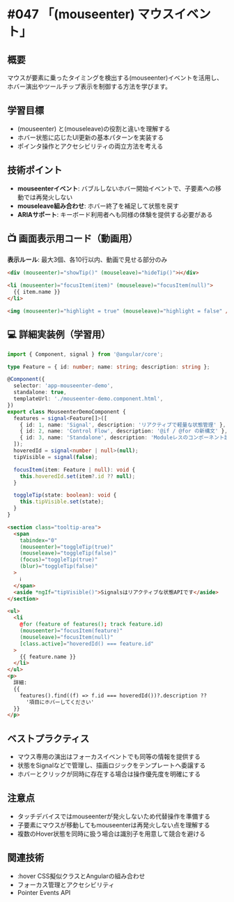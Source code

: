 # #047 「(mouseenter) マウスイベント」

## 概要
マウスが要素に乗ったタイミングを検出する(mouseenter)イベントを活用し、ホバー演出やツールチップ表示を制御する方法を学びます。

## 学習目標
- (mouseenter) と(mouseleave)の役割と違いを理解する
- ホバー状態に応じたUI更新の基本パターンを実装する
- ポインタ操作とアクセシビリティの両立方法を考える

## 技術ポイント
- **mouseenterイベント**: バブルしないホバー開始イベントで、子要素への移動では再発火しない
- **mouseleave組み合わせ**: ホバー終了を補足して状態を戻す
- **ARIAサポート**: キーボード利用者へも同様の体験を提供する必要がある

## 📺 画面表示用コード（動画用）
**表示ルール**: 最大3個、各10行以内、動画で見せる部分のみ

```html
<div (mouseenter)="showTip()" (mouseleave)="hideTip()">ℹ️</div>
```

```html
<li (mouseenter)="focusItem(item)" (mouseleave)="focusItem(null)">
  {{ item.name }}
</li>
```

```html
<img (mouseenter)="highlight = true" (mouseleave)="highlight = false" />
```

## 💻 詳細実装例（学習用）
```typescript
import { Component, signal } from '@angular/core';

type Feature = { id: number; name: string; description: string };

@Component({
  selector: 'app-mouseenter-demo',
  standalone: true,
  templateUrl: './mouseenter-demo.component.html',
})
export class MouseenterDemoComponent {
  features = signal<Feature[]>([
    { id: 1, name: 'Signal', description: 'リアクティブで軽量な状態管理' },
    { id: 2, name: 'Control Flow', description: '@if / @for の新構文' },
    { id: 3, name: 'Standalone', description: 'Moduleレスのコンポーネント設計' },
  ]);
  hoveredId = signal<number | null>(null);
  tipVisible = signal(false);

  focusItem(item: Feature | null): void {
    this.hoveredId.set(item?.id ?? null);
  }

  toggleTip(state: boolean): void {
    this.tipVisible.set(state);
  }
}
```

```html
<section class="tooltip-area">
  <span
    tabindex="0"
    (mouseenter)="toggleTip(true)"
    (mouseleave)="toggleTip(false)"
    (focus)="toggleTip(true)"
    (blur)="toggleTip(false)"
  >
    ℹ️
  </span>
  <aside *ngIf="tipVisible()">Signalsはリアクティブな状態APIです</aside>
</section>

<ul>
  <li
    @for (feature of features(); track feature.id)
    (mouseenter)="focusItem(feature)"
    (mouseleave)="focusItem(null)"
    [class.active]="hoveredId() === feature.id"
  >
    {{ feature.name }}
  </li>
</ul>
<p>
  詳細:
  {{
    features().find((f) => f.id === hoveredId())?.description ??
      '項目にホバーしてください'
  }}
</p>
```

## ベストプラクティス
- マウス専用の演出はフォーカスイベントでも同等の情報を提供する
- 状態をSignalなどで管理し、描画ロジックをテンプレートへ委譲する
- ホバーとクリックが同時に存在する場合は操作優先度を明確にする

## 注意点
- タッチデバイスではmouseenterが発火しないため代替操作を準備する
- 子要素にマウスが移動してもmouseenterは再発火しない点を理解する
- 複数のHover状態を同時に扱う場合は識別子を用意して競合を避ける

## 関連技術
- :hover CSS擬似クラスとAngularの組み合わせ
- フォーカス管理とアクセシビリティ
- Pointer Events API
